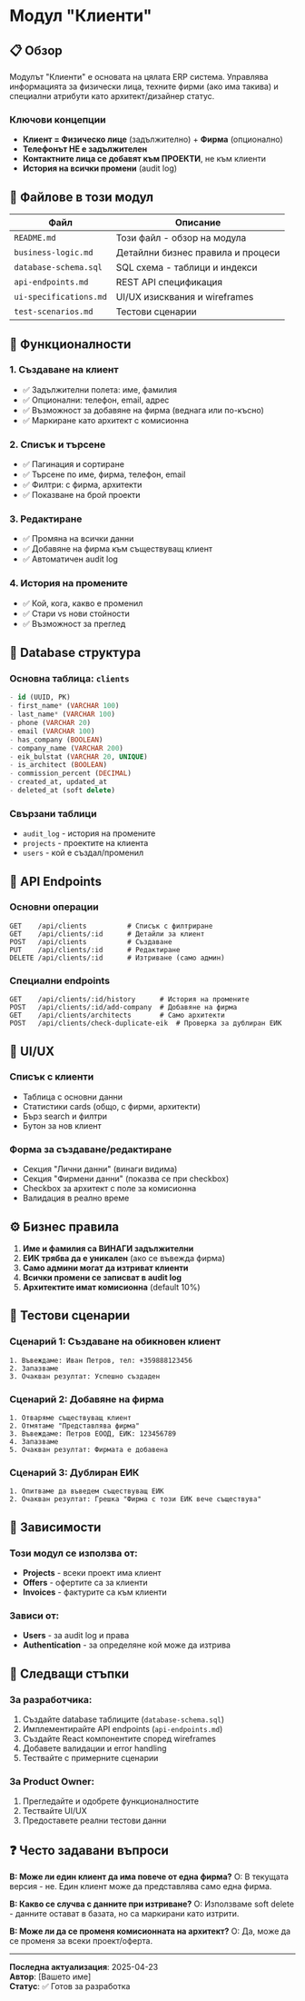 # Модул "Клиенти" 

## 📋 Обзор

Модулът "Клиенти" е основата на цялата ERP система. Управлява информацията за физически лица, техните фирми (ако има такива) и специални атрибути като архитект/дизайнер статус.

### Ключови концепции
- **Клиент = Физическо лице** (задължително) + **Фирма** (опционално)
- **Телефонът НЕ е задължителен**
- **Контактните лица се добавят към ПРОЕКТИ**, не към клиенти
- **История на всички промени** (audit log)

## 📁 Файлове в този модул

| Файл | Описание |
|------|----------|
| `README.md` | Този файл - обзор на модула |
| `business-logic.md` | Детайлни бизнес правила и процеси |
| `database-schema.sql` | SQL схема - таблици и индекси |
| `api-endpoints.md` | REST API спецификация |
| `ui-specifications.md` | UI/UX изисквания и wireframes |
| `test-scenarios.md` | Тестови сценарии |

## 🎯 Функционалности

### 1. Създаване на клиент
- ✅ Задължителни полета: име, фамилия
- ✅ Опционални: телефон, email, адрес
- ✅ Възможност за добавяне на фирма (веднага или по-късно)
- ✅ Маркиране като архитект с комисионна

### 2. Списък и търсене
- ✅ Пагинация и сортиране
- ✅ Търсене по име, фирма, телефон, email
- ✅ Филтри: с фирма, архитекти
- ✅ Показване на брой проекти

### 3. Редактиране
- ✅ Промяна на всички данни
- ✅ Добавяне на фирма към съществуващ клиент
- ✅ Автоматичен audit log

### 4. История на промените
- ✅ Кой, кога, какво е променил
- ✅ Стари vs нови стойности
- ✅ Възможност за преглед

## 💾 Database структура

### Основна таблица: `clients`
```sql
- id (UUID, PK)
- first_name* (VARCHAR 100)
- last_name* (VARCHAR 100)
- phone (VARCHAR 20)
- email (VARCHAR 100)
- has_company (BOOLEAN)
- company_name (VARCHAR 200)
- eik_bulstat (VARCHAR 20, UNIQUE)
- is_architect (BOOLEAN)
- commission_percent (DECIMAL)
- created_at, updated_at
- deleted_at (soft delete)
```

### Свързани таблици
- `audit_log` - история на промените
- `projects` - проектите на клиента
- `users` - кой е създал/променил

## 🔌 API Endpoints

### Основни операции
```
GET    /api/clients          # Списък с филтриране
GET    /api/clients/:id      # Детайли за клиент
POST   /api/clients          # Създаване
PUT    /api/clients/:id      # Редактиране
DELETE /api/clients/:id      # Изтриване (само админ)
```

### Специални endpoints
```
GET    /api/clients/:id/history      # История на промените
POST   /api/clients/:id/add-company  # Добавяне на фирма
GET    /api/clients/architects       # Само архитекти
POST   /api/clients/check-duplicate-eik  # Проверка за дублиран ЕИК
```

## 🎨 UI/UX

### Списък с клиенти
- Таблица с основни данни
- Статистики cards (общо, с фирми, архитекти)
- Бърз search и филтри
- Бутон за нов клиент

### Форма за създаване/редактиране
- Секция "Лични данни" (винаги видима)
- Секция "Фирмени данни" (показва се при checkbox)
- Checkbox за архитект с поле за комисионна
- Валидация в реално време

## ⚙️ Бизнес правила

1. **Име и фамилия са ВИНАГИ задължителни**
2. **ЕИК трябва да е уникален** (ако се въвежда фирма)
3. **Само админи могат да изтриват клиенти**
4. **Всички промени се записват в audit log**
5. **Архитектите имат комисионна** (default 10%)

## 🧪 Тестови сценарии

### Сценарий 1: Създаване на обикновен клиент
```
1. Въвеждаме: Иван Петров, тел: +359888123456
2. Запазваме
3. Очакван резултат: Успешно създаден
```

### Сценарий 2: Добавяне на фирма
```
1. Отваряме съществуващ клиент
2. Отмятаме "Представлява фирма"
3. Въвеждаме: Петров ЕООД, ЕИК: 123456789
4. Запазваме
5. Очакван резултат: Фирмата е добавена
```

### Сценарий 3: Дублиран ЕИК
```
1. Опитваме да въведем съществуващ ЕИК
2. Очакван резултат: Грешка "Фирма с този ЕИК вече съществува"
```

## 🔗 Зависимости

### Този модул се използва от:
- **Projects** - всеки проект има клиент
- **Offers** - офертите са за клиенти
- **Invoices** - фактурите са към клиенти

### Зависи от:
- **Users** - за audit log и права
- **Authentication** - за определяне кой може да изтрива

## 🚀 Следващи стъпки

### За разработчика:
1. Създайте database таблиците (`database-schema.sql`)
2. Имплементирайте API endpoints (`api-endpoints.md`)
3. Създайте React компонентите според wireframes
4. Добавете валидации и error handling
5. Тествайте с примерните сценарии

### За Product Owner:
1. Прегледайте и одобрете функционалностите
2. Тествайте UI/UX
3. Предоставете реални тестови данни

## ❓ Често задавани въпроси

**В: Може ли един клиент да има повече от една фирма?**
О: В текущата версия - не. Един клиент може да представлява само една фирма.

**В: Какво се случва с данните при изтриване?**
О: Използваме soft delete - данните остават в базата, но са маркирани като изтрити.

**В: Може ли да се променя комисионната на архитект?**
О: Да, може да се променя за всеки проект/оферта.

---

**Последна актуализация**: 2025-04-23  
**Автор**: [Вашето име]  
**Статус**: ✅ Готов за разработка
